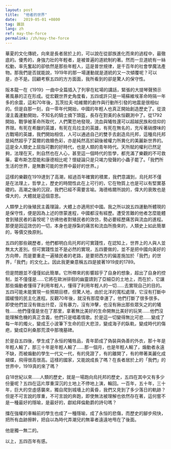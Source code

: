 ```yaml
---
layout: post
title:  "他者的世界"
date:   2019-05-01 +0800
tag: 雜談
lang: zh
ref: may-the-force
permalink: /zh/may-the-force
---
```


華夏的文化傳統，向來是長者居於上的，可以說在從部族進化而來的過程中，最徹底的。優秀的，身強力壯的年輕者，是被普遍的道統制約著。然而一旦道統有一絲松動，率先奮起的卻依然是那些年輕人，這是普世規律，是千百年的社會學魔法產物。那我們是否就能說，1919年的那一場運動就是道統的又一次傾覆呢？可以是，亦不是。回顧考察五四的方方面面，我所看到的卻是驚人的保守性。

阪本龍一在《1919》一曲中全篇插入了列寧在紅場的講話，緊張的大提琴聲預示著風暴的正在形成。從宏觀世界史角度看，五四或許只是一場蘇維埃革命時隔一年多的余震，這和70年後，瓦茨拉夫·哈維爾的劇作與行動所引發的地震是很相似的。但是自那一刻，自一零年代開始，中國的年輕人也真正開始創造歷史了。從浪漫主義運動開始，不知名的騎士摘下頭盔，長存在對美的永恒觀測中了。從1792開始，戰爭被革命所取代，人們驚恐地發現，流血與犧牲還可以超越民族和信仰的界限。有死在希臘的英雄，有死在烏拉圭的英雄，有死在無名的，充斥著硝煙味的古戰場的英雄，我們開始相信，人可以通過自己的雙手去創造烏托邦，這種烏托邦是純然超乎了莫爾的救贖色彩，亦是純然高於嗣後被權力所異化的美麗新世界的。這是全人類史上屈指可數的好時代，也是人類的青年時代。天所賦的權利已然足夠，法理在天，則自然也在人心，甚至這一個時代的哲學，都充滿了樂觀的不可救藥，霍布斯怎麼能和康德相比呢？懷疑論只是只竭力發聲的小蟲子罷了。「我們所生活的世界，是無數可能的世界中最好的世界。」

這樣的樂觀在1919達到了高潮，經過百年確實的積累，我們意識到，烏托邦不僅是在法理上，哲學上，歷史的時間性此在上可行的，它在物質上也是可以有堅實基礎的。高潮之後的沉寂，我們已經不需要言喻。海德格爾所說的，偉大的衰敗也是偉大的，大體就是這個意思。

人類學上的後殖民主義理論，大體上亦適用於中國。我之所以說五四運動所體現的是保守性，便是因為上述的啓蒙進程，中國都沒有經歷。遭受苦難的他者怎麼能體會到殖民者的喜悅呢？彷彿他者對殖民者的效仿，勢必要經歷痛苦與流血的進程。那便是因這效仿的一切，本身也是掙紮的痛苦和流血所換來的，人類史上如此簡單的，等價交換原則。

五四的那些親歷者，他們都明白烏托邦的可實踐性，在認知上，世界上的人與人並無太大差別。但可實踐性並不是必然的實現，五四要做的，並不是把中國向美好的方向帶，而是要重走一遍殖民者的老路，是要把西方的偏差施加於「我們」的世界，「我們」的文化上。因此我更樂意稱五四是披著1919皮的1789。

但是問題並不僅僅如此簡單。它所帶來的影響超乎了自身的想象，超出了自身的控制，並不僅僅是……它將在歐洲徘徊的幽靈請到了亞細亞的土地上，而在於，它讓那些煽動者懂得了利用年輕人，懂得了利用年輕人的一切……去實現自己的目的。五四可能未能實現一些預期目標，但驚人地，由於北洋的寬松處理，它沒有打斷中國緩慢的民主化進程。反觀70年後，就沒有那麼幸運了，他們打斷了很多很多。即使他們並沒有做出什麼，沒有暴力，沒有沖擊，也沒有揪出那些眾矢之的的犧牲……他們僅僅是坐在了那里，拿著無比美好的生命開無比美好的玩笑……他們沒能理解危機的真正含義，他們只是唱着情歌。於是這一切變得無比可悲……變成了每一年的燭火，變成王小波筆下生命的巨大悲涼，變成海子的臥軌，變成時代的傷疤，變成亞利桑那荒漠中那塊墓碑。

於是自五四後，學生成了永恒的犧牲品，青年節成了偽裝與偽善的外衣，那十年是年輕人輸了，那三十年是年輕人輸了……那一個月，也是年輕人輸了，煽動者永遠不缺，而被煽動的學生一代又一代，有的見證了，有的離開了，有的帶著美麗化成蝴蝶，飛得很高很高。這樣的國家，又能說成長了嗎？在長者居於上的「我們」的世界中，1919真的來了嗎？

自18世紀以來……人類的歷史，就是一場跑向烏托邦的歷史，五四在其中又有多少份量呢？五四在這片厚重深沉的土地上不停地上演，輪回。一百年，五十年，三十年，巨大的空虛感襲來，獨自爬到城墻上的黃昏，我們又見到了多少落日的軌跡？但是不可言說的厚重，不可言說的奔跑，即使無法被理解也依然存在著，這何嘗不是一種最好的隱喻，是最好的，獻給拜倫勳爵的詩句嗎？

擋在強權的車輪前的學生也成了一種隱喻，成了永恒的悲傷，而歷史的腳步飛快，把所有血跡擦幹，把自以為時代弄潮兒的無辜者遠遠地甩在了後面。

他是獨一無二的。

以上，五四百年有感。
